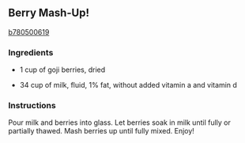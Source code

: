 ## Berry Mash-Up!

[b780500619](http://www.food.com/recipe/berry-mash-up-477781)

### Ingredients

 - 1 cup of goji berries, dried

 - 34 cup of milk, fluid, 1% fat, without added vitamin a and vitamin d

### Instructions

Pour milk and berries into glass. Let berries soak in milk until fully or partially thawed. Mash berries up until fully mixed. Enjoy!